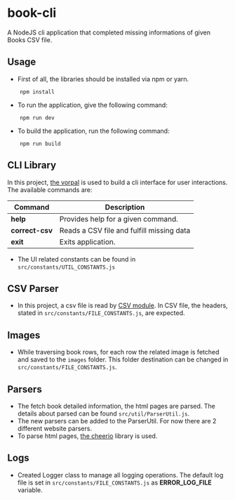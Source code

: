 # book-cli
A NodeJS cli application that completed missing informations of given Books CSV file.

## Usage

- First of all, the libraries should be installed via npm or yarn.

```
    npm install
```

- To run the application, give the following command:

```
    npm run dev
```

- To build the application, run the following command:

```
    npm run build
```

## CLI Library

In this project, [the vorpal](https://github.com/dthree/vorpal) is used to build a cli interface for user interactions. The available commands are:

| Command         | Description                               |
| --------------- | ----------------------------------------- |
| **help**        | Provides help for a given command.        |
| **correct-csv** | Reads a CSV file and fulfill missing data |
| **exit**        | Exits application.                        |

- The UI related constants can be found in `src/constants/UTIL_CONSTANTS.js`


## CSV Parser

- In this project, a csv file is read by [CSV module](https://csv.js.org/). In CSV file, the headers, stated in `src/constants/FILE_CONSTANTS.js`, are expected.

## Images

- While traversing book rows, for each row the related image is fetched and saved to the `images` folder. This folder destination can be changed in `src/constants/FILE_CONSTANTS.js`.

## Parsers

- The fetch book detailed information, the html pages are parsed. The details about parsed can be found `src/util/ParserUtil.js`. 
- The new parsers can be added to the ParserUtil. For now there are 2 different website parsers.
- To parse html pages, [the cheerio](https://github.com/cheeriojs/cheerio) library is used.

## Logs

- Created Logger class to manage all logging operations. The default log file is set in `src/constants/FILE_CONSTANTS.js` as **ERROR_LOG_FILE** variable.